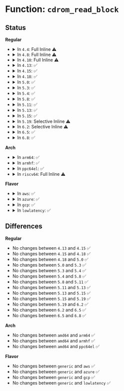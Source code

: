 # Function: <code>cdrom_read_block</code>

## Status
<b>Regular</b>
<ul>
<li>
<details>
<summary>In <code>4.4</code>: Full Inline ⚠️</summary>

**Collision:** Unique Static

**Inline:** Full

**Transformation:** False

**Instances:**

```
In drivers/cdrom/cdrom.c (ffffffff8160120c)
Location: drivers/cdrom/cdrom.c:2082
Inline: True
Inline callers:
  - drivers/cdrom/cdrom.c:mmc_ioctl_cdrom_read_data
  - drivers/cdrom/cdrom.c:cdrom_read_cdda_old
```
</details>
</li>
<li>
<details>
<summary>In <code>4.8</code>: Full Inline ⚠️</summary>

**Collision:** Unique Static

**Inline:** Full

**Transformation:** False

**Instances:**

```
In drivers/cdrom/cdrom.c (ffffffff81660f9c)
Location: drivers/cdrom/cdrom.c:2092
Inline: True
Inline callers:
  - drivers/cdrom/cdrom.c:mmc_ioctl_cdrom_read_data
  - drivers/cdrom/cdrom.c:cdrom_read_cdda_old
```
</details>
</li>
<li>
<details>
<summary>In <code>4.10</code>: Full Inline ⚠️</summary>

**Collision:** Unique Static

**Inline:** Full

**Transformation:** False

**Instances:**

```
In drivers/cdrom/cdrom.c (ffffffff8168ed8c)
Location: drivers/cdrom/cdrom.c:2092
Inline: True
Inline callers:
  - drivers/cdrom/cdrom.c:mmc_ioctl_cdrom_read_data
  - drivers/cdrom/cdrom.c:cdrom_read_cdda_old
```
</details>
</li>
<li>
<details>
<summary>In <code>4.13</code>: ✅</summary>

```c
int cdrom_read_block(struct cdrom_device_info *cdi, struct packet_command *cgc, int lba, int nblocks, int format, int blksize);
```

**Collision:** Unique Static

**Inline:** No

**Transformation:** False

**Instances:**

```
In drivers/cdrom/cdrom.c (ffffffff816a1270)
Location: drivers/cdrom/cdrom.c:2090
Inline: False
Direct callers:
  - drivers/cdrom/cdrom.c:mmc_ioctl_cdrom_read_data
  - drivers/cdrom/cdrom.c:cdrom_read_cdda_old
```
**Symbols:**

```
ffffffff816a1270-ffffffff816a12fc: cdrom_read_block (STB_LOCAL)
```
</details>
</li>
<li>
<details>
<summary>In <code>4.15</code>: ✅</summary>

```c
int cdrom_read_block(struct cdrom_device_info *cdi, struct packet_command *cgc, int lba, int nblocks, int format, int blksize);
```

**Collision:** Unique Static

**Inline:** No

**Transformation:** False

**Instances:**

```
In drivers/cdrom/cdrom.c (ffffffff8170c4b0)
Location: drivers/cdrom/cdrom.c:2090
Inline: False
Direct callers:
  - drivers/cdrom/cdrom.c:mmc_ioctl_cdrom_read_data
  - drivers/cdrom/cdrom.c:cdrom_read_cdda_old
```
**Symbols:**

```
ffffffff8170c4b0-ffffffff8170c54b: cdrom_read_block (STB_LOCAL)
```
</details>
</li>
<li>
<details>
<summary>In <code>4.18</code>: ✅</summary>

```c
int cdrom_read_block(struct cdrom_device_info *cdi, struct packet_command *cgc, int lba, int nblocks, int format, int blksize);
```

**Collision:** Unique Static

**Inline:** No

**Transformation:** False

**Instances:**

```
In drivers/cdrom/cdrom.c (ffffffff8174b830)
Location: drivers/cdrom/cdrom.c:2087
Inline: False
Direct callers:
  - drivers/cdrom/cdrom.c:mmc_ioctl_cdrom_read_data
  - drivers/cdrom/cdrom.c:cdrom_read_cdda_old
```
**Symbols:**

```
ffffffff8174b830-ffffffff8174b8a6: cdrom_read_block (STB_LOCAL)
```
</details>
</li>
<li>
<details>
<summary>In <code>5.0</code>: ✅</summary>

```c
int cdrom_read_block(struct cdrom_device_info *cdi, struct packet_command *cgc, int lba, int nblocks, int format, int blksize);
```

**Collision:** Unique Static

**Inline:** No

**Transformation:** False

**Instances:**

```
In drivers/cdrom/cdrom.c (ffffffff8176fa50)
Location: drivers/cdrom/cdrom.c:2087
Inline: False
Direct callers:
  - drivers/cdrom/cdrom.c:mmc_ioctl_cdrom_read_data
  - drivers/cdrom/cdrom.c:cdrom_read_cdda_old
```
**Symbols:**

```
ffffffff8176fa50-ffffffff8176fac6: cdrom_read_block (STB_LOCAL)
```
</details>
</li>
<li>
<details>
<summary>In <code>5.3</code>: ✅</summary>

```c
int cdrom_read_block(struct cdrom_device_info *cdi, struct packet_command *cgc, int lba, int nblocks, int format, int blksize);
```

**Collision:** Unique Static

**Inline:** No

**Transformation:** False

**Instances:**

```
In drivers/cdrom/cdrom.c (ffffffff817ad8e0)
Location: drivers/cdrom/cdrom.c:2088
Inline: False
Direct callers:
  - drivers/cdrom/cdrom.c:mmc_ioctl_cdrom_read_data
  - drivers/cdrom/cdrom.c:cdrom_read_cdda_old
```
**Symbols:**

```
ffffffff817ad8e0-ffffffff817ad971: cdrom_read_block (STB_LOCAL)
```
</details>
</li>
<li>
<details>
<summary>In <code>5.4</code>: ✅</summary>

```c
int cdrom_read_block(struct cdrom_device_info *cdi, struct packet_command *cgc, int lba, int nblocks, int format, int blksize);
```

**Collision:** Unique Static

**Inline:** No

**Transformation:** False

**Instances:**

```
In drivers/cdrom/cdrom.c (ffffffff817ddbc0)
Location: drivers/cdrom/cdrom.c:2095
Inline: False
Direct callers:
  - drivers/cdrom/cdrom.c:mmc_ioctl_cdrom_read_data
  - drivers/cdrom/cdrom.c:cdrom_read_cdda_old
```
**Symbols:**

```
ffffffff817ddbc0-ffffffff817ddc51: cdrom_read_block (STB_LOCAL)
```
</details>
</li>
<li>
<details>
<summary>In <code>5.8</code>: ✅</summary>

```c
int cdrom_read_block(struct cdrom_device_info *cdi, struct packet_command *cgc, int lba, int nblocks, int format, int blksize);
```

**Collision:** Unique Static

**Inline:** No

**Transformation:** False

**Instances:**

```
In drivers/cdrom/cdrom.c (ffffffff818ac7c0)
Location: drivers/cdrom/cdrom.c:2098
Inline: False
Direct callers:
  - drivers/cdrom/cdrom.c:mmc_ioctl_cdrom_read_data
  - drivers/cdrom/cdrom.c:cdrom_read_cdda_old
```
**Symbols:**

```
ffffffff818ac7c0-ffffffff818ac839: cdrom_read_block (STB_LOCAL)
```
</details>
</li>
<li>
<details>
<summary>In <code>5.11</code>: ✅</summary>

```c
int cdrom_read_block(struct cdrom_device_info *cdi, struct packet_command *cgc, int lba, int nblocks, int format, int blksize);
```

**Collision:** Unique Static

**Inline:** No

**Transformation:** False

**Instances:**

```
In drivers/cdrom/cdrom.c (ffffffff818bb400)
Location: drivers/cdrom/cdrom.c:2081
Inline: False
Direct callers:
  - drivers/cdrom/cdrom.c:mmc_ioctl_cdrom_read_data
  - drivers/cdrom/cdrom.c:cdrom_read_cdda_old
```
**Symbols:**

```
ffffffff818bb400-ffffffff818bb479: cdrom_read_block (STB_LOCAL)
```
</details>
</li>
<li>
<details>
<summary>In <code>5.13</code>: ✅</summary>

```c
int cdrom_read_block(struct cdrom_device_info *cdi, struct packet_command *cgc, int lba, int nblocks, int format, int blksize);
```

**Collision:** Unique Static

**Inline:** No

**Transformation:** False

**Instances:**

```
In drivers/cdrom/cdrom.c (ffffffff8189e480)
Location: drivers/cdrom/cdrom.c:2081
Inline: False
Direct callers:
  - drivers/cdrom/cdrom.c:mmc_ioctl_cdrom_read_data
  - drivers/cdrom/cdrom.c:cdrom_read_cdda_old
```
**Symbols:**

```
ffffffff8189e480-ffffffff8189e4fc: cdrom_read_block (STB_LOCAL)
```
</details>
</li>
<li>
<details>
<summary>In <code>5.15</code>: ✅</summary>

```c
int cdrom_read_block(struct cdrom_device_info *cdi, struct packet_command *cgc, int lba, int nblocks, int format, int blksize);
```

**Collision:** Unique Static

**Inline:** No

**Transformation:** False

**Instances:**

```
In drivers/cdrom/cdrom.c (ffffffff81931770)
Location: drivers/cdrom/cdrom.c:2081
Inline: False
Direct callers:
  - drivers/cdrom/cdrom.c:mmc_ioctl_cdrom_read_data
  - drivers/cdrom/cdrom.c:cdrom_read_cdda_old
```
**Symbols:**

```
ffffffff81931770-ffffffff819317ec: cdrom_read_block (STB_LOCAL)
```
</details>
</li>
<li>
<details>
<summary>In <code>5.19</code>: Selective Inline ⚠️</summary>

```c
int cdrom_read_block(struct cdrom_device_info *cdi, struct packet_command *cgc, int lba, int nblocks, int format, int blksize);
```

**Collision:** Unique Static

**Inline:** Selective

**Transformation:** False

**Instances:**

```
In drivers/cdrom/cdrom.c (ffffffff81a8c324)
Location: drivers/cdrom/cdrom.c:2085
Inline: True
Inline callers:
  - drivers/cdrom/cdrom.c:cdrom_read_cdda_old
Direct callers:
  - drivers/cdrom/cdrom.c:mmc_ioctl_cdrom_read_data
```
**Symbols:**

```
ffffffff81a888d0-ffffffff81a88960: cdrom_read_block (STB_LOCAL)
```
</details>
</li>
<li>
<details>
<summary>In <code>6.2</code>: Selective Inline ⚠️</summary>

```c
int cdrom_read_block(struct cdrom_device_info *cdi, struct packet_command *cgc, int lba, int nblocks, int format, int blksize);
```

**Collision:** Unique Static

**Inline:** Selective

**Transformation:** False

**Instances:**

```
In drivers/cdrom/cdrom.c (ffffffff81c0d2c2)
Location: drivers/cdrom/cdrom.c:2085
Inline: True
Inline callers:
  - drivers/cdrom/cdrom.c:cdrom_read_cdda_old
Direct callers:
  - drivers/cdrom/cdrom.c:mmc_ioctl_cdrom_read_data
```
**Symbols:**

```
ffffffff81c09700-ffffffff81c09790: cdrom_read_block (STB_LOCAL)
```
</details>
</li>
<li>
<details>
<summary>In <code>6.5</code>: ✅</summary>

```c
int cdrom_read_block(struct cdrom_device_info *cdi, struct packet_command *cgc, int lba, int nblocks, int format, int blksize);
```

**Collision:** Unique Static

**Inline:** No

**Transformation:** False

**Instances:**

```
In drivers/cdrom/cdrom.c (ffffffff81c70630)
Location: drivers/cdrom/cdrom.c:2068
Inline: False
Direct callers:
  - drivers/cdrom/cdrom.c:mmc_ioctl_cdrom_read_data
  - drivers/cdrom/cdrom.c:cdrom_read_cdda_old
```
**Symbols:**

```
ffffffff81c70630-ffffffff81c706c0: cdrom_read_block (STB_LOCAL)
```
</details>
</li>
<li>
<details>
<summary>In <code>6.8</code>: ✅</summary>

```c
int cdrom_read_block(struct cdrom_device_info *cdi, struct packet_command *cgc, int lba, int nblocks, int format, int blksize);
```

**Collision:** Unique Static

**Inline:** No

**Transformation:** False

**Instances:**

```
In drivers/cdrom/cdrom.c (ffffffff81d24ee0)
Location: drivers/cdrom/cdrom.c:2068
Inline: False
Direct callers:
  - drivers/cdrom/cdrom.c:mmc_ioctl_cdrom_read_data
  - drivers/cdrom/cdrom.c:cdrom_read_cdda_old
```
**Symbols:**

```
ffffffff81d24ee0-ffffffff81d24f70: cdrom_read_block (STB_LOCAL)
```
</details>
</li>
</ul>
<b>Arch</b>
<ul>
<li>
<details>
<summary>In <code>arm64</code>: ✅</summary>

```c
int cdrom_read_block(struct cdrom_device_info *cdi, struct packet_command *cgc, int lba, int nblocks, int format, int blksize);
```

**Collision:** Unique Static

**Inline:** No

**Transformation:** False

**Instances:**

```
In drivers/cdrom/cdrom.c (ffff800010a0b1e0)
Location: drivers/cdrom/cdrom.c:2095
Inline: False
Direct callers:
  - drivers/cdrom/cdrom.c:mmc_ioctl_cdrom_read_data
  - drivers/cdrom/cdrom.c:cdrom_read_cdda_old
```
**Symbols:**

```
ffff800010a0b1e0-ffff800010a0b29c: cdrom_read_block (STB_LOCAL)
```
</details>
</li>
<li>
<details>
<summary>In <code>armhf</code>: ✅</summary>

```c
int cdrom_read_block(struct cdrom_device_info *cdi, struct packet_command *cgc, int lba, int nblocks, int format, int blksize);
```

**Collision:** Unique Static

**Inline:** No

**Transformation:** False

**Instances:**

```
In drivers/cdrom/cdrom.c (c0ae2dfc)
Location: drivers/cdrom/cdrom.c:2095
Inline: False
Direct callers:
  - drivers/cdrom/cdrom.c:mmc_ioctl_cdrom_read_data
  - drivers/cdrom/cdrom.c:cdrom_read_cdda_old
```
**Symbols:**

```
c0ae2dfc-c0ae2ea4: cdrom_read_block (STB_LOCAL)
```
</details>
</li>
<li>
<details>
<summary>In <code>ppc64el</code>: ✅</summary>

```c
int cdrom_read_block(struct cdrom_device_info *cdi, struct packet_command *cgc, int lba, int nblocks, int format, int blksize);
```

**Collision:** Unique Static

**Inline:** No

**Transformation:** False

**Instances:**

```
In drivers/cdrom/cdrom.c (c000000000ac0f10)
Location: drivers/cdrom/cdrom.c:2095
Inline: False
Direct callers:
  - drivers/cdrom/cdrom.c:mmc_ioctl_cdrom_read_data
  - drivers/cdrom/cdrom.c:cdrom_read_cdda_old
```
**Symbols:**

```
c000000000ac0f10-c000000000ac105c: cdrom_read_block (STB_LOCAL)
```
</details>
</li>
<li>
<details>
<summary>In <code>riscv64</code>: Full Inline ⚠️</summary>

**Collision:** Unique Static

**Inline:** Full

**Transformation:** False

**Instances:**

```
In drivers/cdrom/cdrom.c (ffffffe0006348c4)
Location: drivers/cdrom/cdrom.c:2095
Inline: True
Inline callers:
  - drivers/cdrom/cdrom.c:mmc_ioctl_cdrom_read_data
  - drivers/cdrom/cdrom.c:cdrom_read_cdda_old
```
</details>
</li>
</ul>
<b>Flavor</b>
<ul>
<li>
<details>
<summary>In <code>aws</code>: ✅</summary>

```c
int cdrom_read_block(struct cdrom_device_info *cdi, struct packet_command *cgc, int lba, int nblocks, int format, int blksize);
```

**Collision:** Unique Static

**Inline:** No

**Transformation:** False

**Instances:**

```
In drivers/cdrom/cdrom.c (ffffffff81795fa0)
Location: drivers/cdrom/cdrom.c:2095
Inline: False
Direct callers:
  - drivers/cdrom/cdrom.c:mmc_ioctl_cdrom_read_data
  - drivers/cdrom/cdrom.c:cdrom_read_cdda_old
```
**Symbols:**

```
ffffffff81795fa0-ffffffff81796031: cdrom_read_block (STB_LOCAL)
```
</details>
</li>
<li>
<details>
<summary>In <code>azure</code>: ✅</summary>

```c
int cdrom_read_block(struct cdrom_device_info *cdi, struct packet_command *cgc, int lba, int nblocks, int format, int blksize);
```

**Collision:** Unique Static

**Inline:** No

**Transformation:** False

**Instances:**

```
In drivers/cdrom/cdrom.c (ffffffff81787c70)
Location: drivers/cdrom/cdrom.c:2095
Inline: False
Direct callers:
  - drivers/cdrom/cdrom.c:mmc_ioctl_cdrom_read_data
  - drivers/cdrom/cdrom.c:cdrom_read_cdda_old
```
**Symbols:**

```
ffffffff81787c70-ffffffff81787d01: cdrom_read_block (STB_LOCAL)
```
</details>
</li>
<li>
<details>
<summary>In <code>gcp</code>: ✅</summary>

```c
int cdrom_read_block(struct cdrom_device_info *cdi, struct packet_command *cgc, int lba, int nblocks, int format, int blksize);
```

**Collision:** Unique Static

**Inline:** No

**Transformation:** False

**Instances:**

```
In drivers/cdrom/cdrom.c (ffffffff817d2a40)
Location: drivers/cdrom/cdrom.c:2095
Inline: False
Direct callers:
  - drivers/cdrom/cdrom.c:mmc_ioctl_cdrom_read_data
  - drivers/cdrom/cdrom.c:cdrom_read_cdda_old
```
**Symbols:**

```
ffffffff817d2a40-ffffffff817d2ad1: cdrom_read_block (STB_LOCAL)
```
</details>
</li>
<li>
<details>
<summary>In <code>lowlatency</code>: ✅</summary>

```c
int cdrom_read_block(struct cdrom_device_info *cdi, struct packet_command *cgc, int lba, int nblocks, int format, int blksize);
```

**Collision:** Unique Static

**Inline:** No

**Transformation:** False

**Instances:**

```
In drivers/cdrom/cdrom.c (ffffffff817ecce0)
Location: drivers/cdrom/cdrom.c:2095
Inline: False
Direct callers:
  - drivers/cdrom/cdrom.c:mmc_ioctl_cdrom_read_data
  - drivers/cdrom/cdrom.c:cdrom_read_cdda_old
```
**Symbols:**

```
ffffffff817ecce0-ffffffff817ecd71: cdrom_read_block (STB_LOCAL)
```
</details>
</li>
</ul>

## Differences
<b>Regular</b>
<ul>
<li>
No changes between <code>4.13</code> and <code>4.15</code> ✅
</li>
<li>
No changes between <code>4.15</code> and <code>4.18</code> ✅
</li>
<li>
No changes between <code>4.18</code> and <code>5.0</code> ✅
</li>
<li>
No changes between <code>5.0</code> and <code>5.3</code> ✅
</li>
<li>
No changes between <code>5.3</code> and <code>5.4</code> ✅
</li>
<li>
No changes between <code>5.4</code> and <code>5.8</code> ✅
</li>
<li>
No changes between <code>5.8</code> and <code>5.11</code> ✅
</li>
<li>
No changes between <code>5.11</code> and <code>5.13</code> ✅
</li>
<li>
No changes between <code>5.13</code> and <code>5.15</code> ✅
</li>
<li>
No changes between <code>5.15</code> and <code>5.19</code> ✅
</li>
<li>
No changes between <code>5.19</code> and <code>6.2</code> ✅
</li>
<li>
No changes between <code>6.2</code> and <code>6.5</code> ✅
</li>
<li>
No changes between <code>6.5</code> and <code>6.8</code> ✅
</li>
</ul>
<b>Arch</b>
<ul>
<li>
No changes between <code>amd64</code> and <code>arm64</code> ✅
</li>
<li>
No changes between <code>amd64</code> and <code>armhf</code> ✅
</li>
<li>
No changes between <code>amd64</code> and <code>ppc64el</code> ✅
</li>
</ul>
<b>Flavor</b>
<ul>
<li>
No changes between <code>generic</code> and <code>aws</code> ✅
</li>
<li>
No changes between <code>generic</code> and <code>azure</code> ✅
</li>
<li>
No changes between <code>generic</code> and <code>gcp</code> ✅
</li>
<li>
No changes between <code>generic</code> and <code>lowlatency</code> ✅
</li>
</ul>

